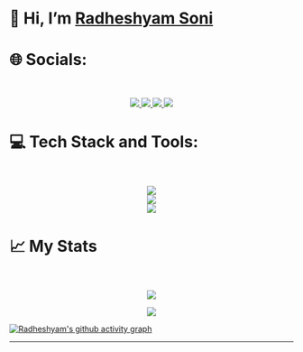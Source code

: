 <h1>👋 Hi, I’m <a href="https://github.com/radheshyambsoni" target="blank">Radheshyam Soni</a> </h1>

# 🌐 Socials:
<br>
<p align="center">
  <a href="https://www.linkedin.com/in/radheshyambsoni">
    <img src="https://skillicons.dev/icons?i=linkedin" />
  </a>
 <a href="https://www.instagram.com/radheshyambsoni/">
    <img src="https://skillicons.dev/icons?i=instagram" />
  </a>
 <a href="https://github.com/radheshyambsoni">
    <img src="https://skillicons.dev/icons?i=github" />
  </a>
 <a href="https://twitter.com/radheshyambsoni">
    <img src="https://skillicons.dev/icons?i=twitter" />
  </a>
</p>

# 💻 Tech Stack and Tools:
<br>
<p align = "center">
  <img src= "https://skillicons.dev/icons?i=java,html,css,js,cpp,python&perline=6">
  <br>
  <img src= "https://skillicons.dev/icons?i=mongodb,react,express,nodejs,nextjs&perline=5">
  <br>
  <img src= "https://skillicons.dev/icons?i=figma,git,vscode&perline=3">
</p>
 
# 📈 My Stats
<br>
<p align = "center">
  <a href="https://git.io/streak-stats"><img src="https://streak-stats.demolab.com?user=radheshyambsoni&theme=dark"/></a> 
</p>

<p align = "center">
  <a href="https://leetcode.com/radheshyambsoni" target="_blank"><img src="https://leetcard.jacoblin.cool/radheshyambsoni?theme=dark&font=Klee%20One&ext=heatmap"/></a> 
</p>

[![Radheshyam's github activity graph](https://github-readme-activity-graph.vercel.app/graph?username=radheshyambsoni&bg_color=0d1117&color=1f94b2&line=ffffff&point=1e648f&area=true&hide_border=true)](https://github.com/ashutosh00710/github-readme-activity-graph)

---
